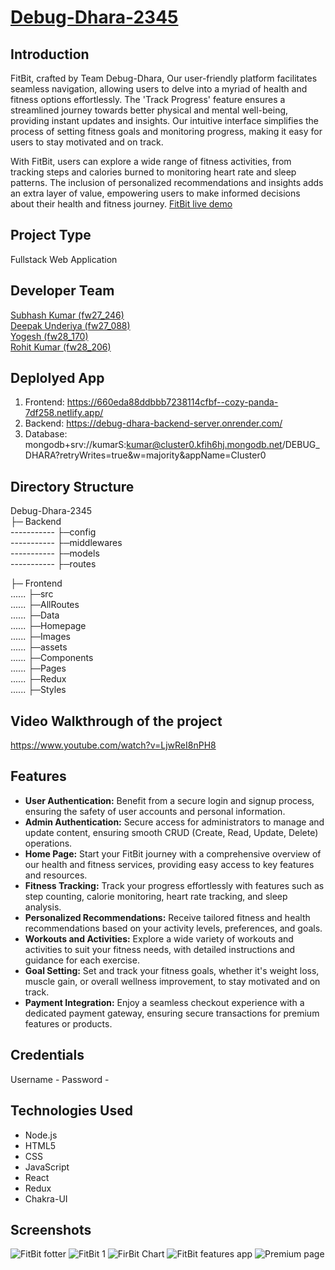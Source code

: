 # [Debug-Dhara-2345](https://660eda88ddbbb7238114cfbf--cozy-panda-7df258.netlify.app/)

## Introduction
FitBit, crafted by Team Debug-Dhara, Our user-friendly platform facilitates seamless navigation, allowing users to delve into a myriad of health and fitness options effortlessly. The 'Track Progress' feature ensures a streamlined journey towards better physical and mental well-being, providing instant updates and insights. Our intuitive interface simplifies the process of setting fitness goals and monitoring progress, making it easy for users to stay motivated and on track.

With FitBit, users can explore a wide range of fitness activities, from tracking steps and calories burned to monitoring heart rate and sleep patterns. The inclusion of personalized recommendations and insights adds an extra layer of value, empowering users to make informed decisions about their health and fitness journey. [FitBit live demo](https://660eda88ddbbb7238114cfbf--cozy-panda-7df258.netlify.app/)

## Project Type
Fullstack Web Application

## Developer Team
[Subhash Kumar (fw27_246)](https://skchouhan753.github.io/)<br/>
[Deepak Underiya (fw27_088)]()<br/>
[Yogesh (fw28_170)](https://github.com/yogeshmasaistudent)<br/>
[Rohit Kumar (fw28_206)](https://github.com/Rohit27082000)<br/>

## Deplolyed App
1. Frontend: https://660eda88ddbbb7238114cfbf--cozy-panda-7df258.netlify.app/
2. Backend: https://debug-dhara-backend-server.onrender.com/
3. Database: mongodb+srv://kumarS:kumar@cluster0.kfih6hj.mongodb.net/DEBUG_DHARA?retryWrites=true&w=majority&appName=Cluster0

## Directory Structure
Debug-Dhara-2345<br/>
 ├─ Backend<br/>
    -----------  ├─config<br/>
    -----------  ├─middlewares<br/>
    -----------  ├─models<br/>
    -----------  ├─routes<br/>
         
  ├─ Frontend<br/>
    ...... ├─src<br/>
             ......  ├─AllRoutes<br/>
             ......  ├─Data<br/>
             ......  ├─Homepage<br/>
             ......  ├─Images<br/>
             ......  ├─assets<br/>
             ......  ├─Components<br/>
             ......  ├─Pages<br/>
             ......  ├─Redux<br/>
             ......  ├─Styles<br/>
     

## Video Walkthrough of the project
https://www.youtube.com/watch?v=LjwReI8nPH8

## Features
 - **User Authentication:** Benefit from a secure login and signup process, ensuring the safety of user accounts and personal information.
 - **Admin Authentication:** Secure access for administrators to manage and update content, ensuring smooth CRUD (Create, Read, Update, Delete) operations.
 - **Home Page:** Start your FitBit journey with a comprehensive overview of our health and fitness services, providing easy access to key features and resources.
 - **Fitness Tracking:** Track your progress effortlessly with features such as step counting, calorie monitoring, heart rate tracking, and sleep analysis.
 - **Personalized Recommendations:** Receive tailored fitness and health recommendations based on your activity levels, preferences, and goals.
 - **Workouts and Activities:** Explore a wide variety of workouts and activities to suit your fitness needs, with detailed instructions and guidance for each exercise.
 - **Goal Setting:** Set and track your fitness goals, whether it's weight loss, muscle gain, or overall wellness improvement, to stay motivated and on track.
 - **Payment Integration:** Enjoy a seamless checkout experience with a dedicated payment gateway, ensuring secure transactions for premium features or products.

## Credentials
 Username - 
 Password - 

## Technologies Used
 - Node.js
 - HTML5
 - CSS
 - JavaScript
 - React
 - Redux
 - Chakra-UI

## Screenshots

![FitBit fotter](https://github.com/Skchouhan753/Debug-Dhara-2345/assets/147644659/5bba1bfe-91ec-405a-9e21-fa8979175f14)
![FitBit 1](https://github.com/Skchouhan753/Debug-Dhara-2345/assets/147644659/3ce4bd36-3f69-4080-ae6d-badb879dab59)
![FirBit Chart](https://github.com/Skchouhan753/Debug-Dhara-2345/assets/147644659/af5cf5da-2681-45d6-9a67-1fb627fe2aa6)
![FitBit features app](https://github.com/Skchouhan753/Debug-Dhara-2345/assets/147644659/a2a5d2cb-95bc-4d4f-ae82-5c8aff7415b1)
![Premium page](https://github.com/Skchouhan753/Debug-Dhara-2345/assets/147644659/1bdadab5-7e2f-45eb-9f5e-565d33f6e842)


